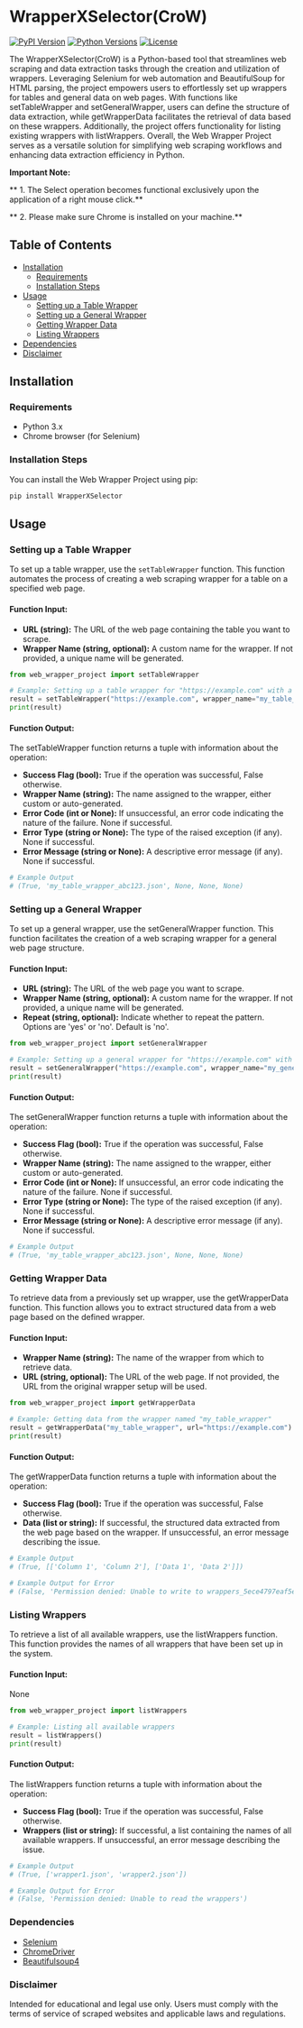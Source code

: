 # WrapperXSelector(CroW)

[![PyPI Version](https://img.shields.io/pypi/v/WrapperXSelector.svg)](https://pypi.org/project/WrapperXSelector/)
[![Python Versions](https://img.shields.io/pypi/pyversions/WrapperXSelector.svg)](https://pypi.org/project/WrapperXSelector/)
[![License](https://img.shields.io/pypi/l/WrapperXSelector.svg)](https://opensource.org/licenses/MIT)

The WrapperXSelector(CroW) is a Python-based tool that streamlines web scraping and data extraction tasks through the creation and utilization of wrappers. 
Leveraging Selenium for web automation and BeautifulSoup for HTML parsing, the project empowers users to effortlessly set up wrappers for tables and general 
data on web pages. With functions like setTableWrapper and setGeneralWrapper, users can define the structure of data extraction, while getWrapperData 
facilitates the retrieval of data based on these wrappers. Additionally, the project offers functionality for listing existing wrappers with listWrappers. 
Overall, the Web Wrapper Project serves as a versatile solution for simplifying web scraping workflows and enhancing data extraction efficiency in Python.



**Important Note:**

** 1. The Select operation becomes functional exclusively upon the application of a right mouse click.**

** 2. Please make sure Chrome is installed on your machine.**




## Table of Contents

- [Installation](#installation)
  - [Requirements](#requirements)
  - [Installation Steps](#installation-steps)
- [Usage](#usage)
  - [Setting up a Table Wrapper](#setting-up-a-table-wrapper)
  - [Setting up a General Wrapper](#setting-up-a-general-wrapper)
  - [Getting Wrapper Data](#getting-wrapper-data)
  - [Listing Wrappers](#listing-wrappers)
- [Dependencies](#dependencies)
- [Disclaimer](#disclaimer)

## Installation

### Requirements

- Python 3.x
- Chrome browser (for Selenium)

### Installation Steps

You can install the Web Wrapper Project using pip:

```bash
pip install WrapperXSelector
```

## Usage

### Setting up a Table Wrapper

To set up a table wrapper, use the `setTableWrapper` function. This function automates the process of creating a web scraping wrapper for a table on a specified web page.

#### Function Input:

- **URL (string):** The URL of the web page containing the table you want to scrape.
- **Wrapper Name (string, optional):** A custom name for the wrapper. If not provided, a unique name will be generated.

```python
from web_wrapper_project import setTableWrapper

# Example: Setting up a table wrapper for "https://example.com" with a custom name
result = setTableWrapper("https://example.com", wrapper_name="my_table_wrapper")
print(result)
```

#### Function Output:

The setTableWrapper function returns a tuple with information about the operation:

- **Success Flag (bool):** True if the operation was successful, False otherwise.
- **Wrapper Name (string):** The name assigned to the wrapper, either custom or auto-generated.
- **Error Code (int or None):** If unsuccessful, an error code indicating the nature of the failure. None if successful.
- **Error Type (string or None):** The type of the raised exception (if any). None if successful.
- **Error Message (string or None):** A descriptive error message (if any). None if successful.

```python
# Example Output
# (True, 'my_table_wrapper_abc123.json', None, None, None)
```



### Setting up a General Wrapper

To set up a general wrapper, use the setGeneralWrapper function. This function facilitates the creation of a web scraping wrapper for a general web page structure.

#### Function Input:

- **URL (string):** The URL of the web page you want to scrape.
- **Wrapper Name (string, optional):** A custom name for the wrapper. If not provided, a unique name will be generated.
- **Repeat (string, optional):** Indicate whether to repeat the pattern. Options are 'yes' or 'no'. Default is 'no'.

```python
from web_wrapper_project import setGeneralWrapper

# Example: Setting up a general wrapper for "https://example.com" with a custom name and repeat pattern
result = setGeneralWrapper("https://example.com", wrapper_name="my_general_wrapper", repeat="yes")
print(result)
```

#### Function Output:

The setGeneralWrapper function returns a tuple with information about the operation:

- **Success Flag (bool):** True if the operation was successful, False otherwise.
- **Wrapper Name (string):** The name assigned to the wrapper, either custom or auto-generated.
- **Error Code (int or None):** If unsuccessful, an error code indicating the nature of the failure. None if successful.
- **Error Type (string or None):** The type of the raised exception (if any). None if successful.
- **Error Message (string or None):** A descriptive error message (if any). None if successful.

```python
# Example Output
# (True, 'my_table_wrapper_abc123.json', None, None, None)
```




### Getting Wrapper Data

To retrieve data from a previously set up wrapper, use the getWrapperData function. This function allows you to extract structured data from a web page based on the defined wrapper.

#### Function Input:

- **Wrapper Name (string):** The name of the wrapper from which to retrieve data.
- **URL (string, optional):** The URL of the web page. If not provided, the URL from the original wrapper setup will be used.

```python
from web_wrapper_project import getWrapperData

# Example: Getting data from the wrapper named "my_table_wrapper"
result = getWrapperData("my_table_wrapper", url="https://example.com")
print(result)
```

#### Function Output:

The getWrapperData function returns a tuple with information about the operation:

- **Success Flag (bool):** True if the operation was successful, False otherwise.
- **Data (list or string):** If successful, the structured data extracted from the web page based on the wrapper. If unsuccessful, an error message describing the issue.

```python
# Example Output
# (True, [['Column 1', 'Column 2'], ['Data 1', 'Data 2']])

# Example Output for Error
# (False, 'Permission denied: Unable to write to wrappers_5ece4797eaf5e')

```







### Listing Wrappers

To retrieve a list of all available wrappers, use the listWrappers function. This function provides the names of all wrappers that have been set up in the system.

#### Function Input:

None

```python
from web_wrapper_project import listWrappers

# Example: Listing all available wrappers
result = listWrappers()
print(result)
```

#### Function Output:

The listWrappers function returns a tuple with information about the operation:

- **Success Flag (bool):** True if the operation was successful, False otherwise.
- **Wrappers (list or string):** If successful, a list containing the names of all available wrappers. If unsuccessful, an error message describing the issue.

```python
# Example Output
# (True, ['wrapper1.json', 'wrapper2.json'])

# Example Output for Error
# (False, 'Permission denied: Unable to read the wrappers')

```


### Dependencies

- [Selenium](https://pypi.org/project/selenium/)
- [ChromeDriver](https://pypi.org/project/webdriver-manager/)
- [Beautifulsoup4](https://pypi.org/project/beautifulsoup4/)

### Disclaimer

Intended for educational and legal use only. Users must comply with the terms of service of scraped websites and applicable laws and regulations.

